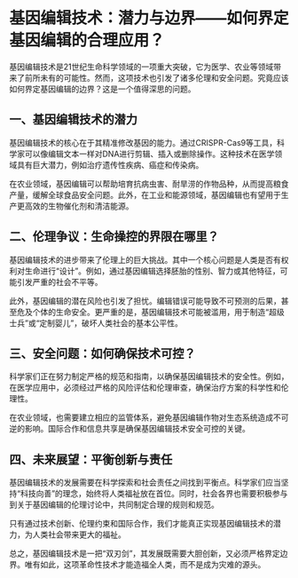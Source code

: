 ﻿# 基因编辑技术：潜力与边界——如何界定基因编辑的合理应用？

基因编辑技术是21世纪生命科学领域的一项重大突破，它为医学、农业等领域带来了前所未有的可能性。然而，这项技术也引发了诸多伦理和安全问题。究竟应该如何界定基因编辑的边界？这是一个值得深思的问题。

## 一、基因编辑技术的潜力

基因编辑技术的核心在于其精准修改基因的能力。通过CRISPR-Cas9等工具，科学家可以像编辑文本一样对DNA进行剪辑、插入或删除操作。这种技术在医学领域具有巨大潜力，例如治疗遗传性疾病、癌症和传染病。

在农业领域，基因编辑可以帮助培育抗病虫害、耐旱涝的作物品种，从而提高粮食产量，缓解全球食品安全问题。此外，在工业和能源领域，基因编辑也有望用于生产更高效的生物催化剂和清洁能源。

## 二、伦理争议：生命操控的界限在哪里？

基因编辑技术的进步带来了伦理上的巨大挑战。其中一个核心问题是人类是否有权利对生命进行“设计”。例如，通过基因编辑选择胚胎的性别、智力或其他特征，可能引发严重的社会不平等。

此外，基因编辑的潜在风险也引发了担忧。编辑错误可能导致不可预测的后果，甚至危及个体的生命安全。更严重的是，基因编辑技术可能被滥用，用于制造“超级士兵”或“定制婴儿”，破坏人类社会的基本公平性。

## 三、安全问题：如何确保技术可控？

科学家们正在努力制定严格的规范和指南，以确保基因编辑技术的安全性。例如，在医学应用中，必须经过严格的风险评估和伦理审查，确保治疗方案的科学性和伦理性。

在农业领域，也需要建立相应的监管体系，避免基因编辑作物对生态系统造成不可逆的影响。国际合作和信息共享是确保基因编辑技术安全可控的关键。

## 四、未来展望：平衡创新与责任

基因编辑技术的发展需要在科学探索和社会责任之间找到平衡点。科学家们应当坚持“科技向善”的理念，始终将人类福祉放在首位。同时，社会各界也需要积极参与到关于基因编辑的伦理讨论中，共同制定合理的规则和规范。

只有通过技术创新、伦理约束和国际合作，我们才能真正实现基因编辑技术的潜力，为人类社会带来更大的福祉。

总之，基因编辑技术是一把“双刃剑”，其发展既需要大胆创新，又必须严格界定边界。唯有如此，这项革命性技术才能造福全人类，而不是成为灾难的源头。